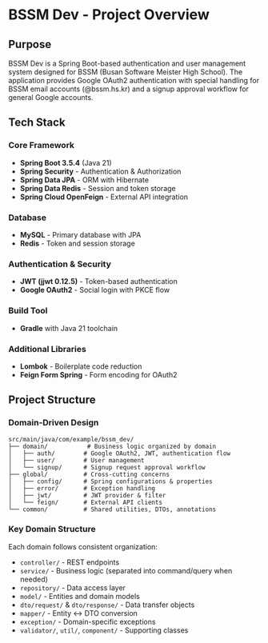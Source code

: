 # BSSM Dev - Project Overview

## Purpose
BSSM Dev is a Spring Boot-based authentication and user management system designed for BSSM (Busan Software Meister High School). The application provides Google OAuth2 authentication with special handling for BSSM email accounts (@bssm.hs.kr) and a signup approval workflow for general Google accounts.

## Tech Stack

### Core Framework
- **Spring Boot 3.5.4** (Java 21)
- **Spring Security** - Authentication & Authorization
- **Spring Data JPA** - ORM with Hibernate
- **Spring Data Redis** - Session and token storage
- **Spring Cloud OpenFeign** - External API integration

### Database
- **MySQL** - Primary database with JPA
- **Redis** - Token and session storage

### Authentication & Security
- **JWT (jjwt 0.12.5)** - Token-based authentication
- **Google OAuth2** - Social login with PKCE flow

### Build Tool
- **Gradle** with Java 21 toolchain

### Additional Libraries
- **Lombok** - Boilerplate code reduction
- **Feign Form Spring** - Form encoding for OAuth2

## Project Structure

### Domain-Driven Design
```
src/main/java/com/example/bssm_dev/
├── domain/           # Business logic organized by domain
│   ├── auth/        # Google OAuth2, JWT, authentication flow
│   ├── user/        # User management
│   └── signup/      # Signup request approval workflow
├── global/          # Cross-cutting concerns
│   ├── config/      # Spring configurations & properties
│   ├── error/       # Exception handling
│   ├── jwt/         # JWT provider & filter
│   └── feign/       # External API clients
└── common/          # Shared utilities, DTOs, annotations
```

### Key Domain Structure
Each domain follows consistent organization:
- `controller/` - REST endpoints
- `service/` - Business logic (separated into command/query when needed)
- `repository/` - Data access layer
- `model/` - Entities and domain models
- `dto/request/` & `dto/response/` - Data transfer objects
- `mapper/` - Entity ↔ DTO conversion
- `exception/` - Domain-specific exceptions
- `validator/`, `util/`, `component/` - Supporting classes